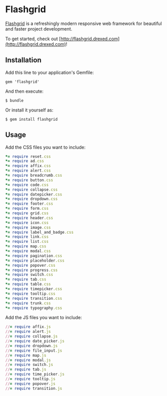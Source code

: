 # Flashgrid

[Flashgrid](http://flashgrid.drexed.com) is a refreshingly modern responsive web framework for beautiful and faster project development.

To get started, check out [http://flashgrid.drexed.com](http://flashgrid.drexed.com)!

## Installation

Add this line to your application's Gemfile:

    gem 'flashgrid'

And then execute:

    $ bundle

Or install it yourself as:

    $ gem install flashgrid

## Usage

Add the CSS files you want to include:

```ruby
*= require reset.css
*= require ad.css
*= require affix.css
*= require alert.css
*= require breadcrumb.css
*= require button.css
*= require code.css
*= require collapse.css
*= require datepicker.css
*= require dropdown.css
*= require footer.css
*= require form.css
*= require grid.css
*= require header.css
*= require icon.css
*= require image.css
*= require label_and_badge.css
*= require link.css
*= require list.css
*= require map.css
*= require modal.css
*= require pagination.css
*= require placeholder.css
*= require popover.css
*= require progress.css
*= require switch.css
*= require tab.css
*= require table.css
*= require timepicker.css
*= require tooltip.css
*= require transition.css
*= require trunk.css
*= require typography.css
```

Add the JS files you want to include:

```ruby
//= require affix.js
//= require alert.js
//= require collapse.js
//= require date_picker.js
//= require dropdown.js
//= require file_input.js
//= require map.js
//= require modal.js
//= require switch.js
//= require tab.js
//= require time_picker.js
//= require tooltip.js
//= require popover.js
//= require transition.js
```
